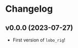 # Changelog

<!--next-version-placeholder-->

## v0.0.0 (2023-07-27)

- First version of `lobo_rig`!
